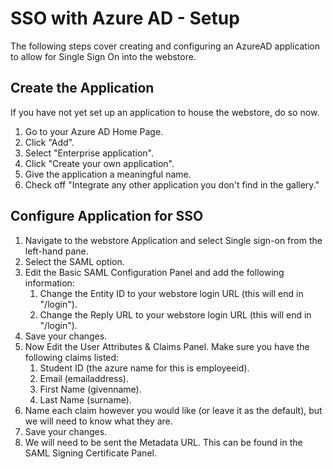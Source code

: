 # SSO with Azure AD - Setup

<PageHeader />

The following steps cover creating and configuring an AzureAD application to allow for Single Sign On into the webstore.

## Create the Application

If you have not yet set up an application to house the webstore, do so now.

1. Go to your Azure AD Home Page.
2. Click "Add".
3. Select "Enterprise application".
4. Click "Create your own application".
5. Give the application a meaningful name.
6. Check off "Integrate any other application you don't find in the gallery."

## Configure Application for SSO

1. Navigate to the webstore Application and select Single sign-on from the left-hand pane.
2. Select the SAML option.
3. Edit the Basic SAML Configuration Panel and add the following information:
    1. Change the Entity ID to your webstore login URL (this will end in "/login").
    2. Change the Reply URL to your webstore login URL (this will end in "/login").
4. Save your changes.
5. Now Edit the User Attributes & Claims Panel. Make sure you have the following claims listed:
    1. Student ID (the azure name for this is employeeid).
    2. Email (emailaddress).
    3. First Name (givenname).
    4. Last Name (surname).
6. Name each claim however you would like (or leave it as the default), but we will need to know what they are.
7. Save your changes.
8. We will need to be sent the Metadata URL. This can be found in the SAML Signing Certificate Panel.

<PageFooter/>
